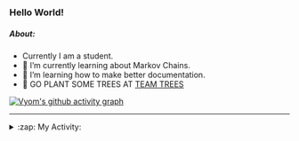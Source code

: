 ### Hello World!

##### About:
- Currently I am a student.
- 🌱 I’m currently learning about Markov Chains.
- 🌱 I’m learning how to make better documentation.
- 🌱 GO PLANT SOME TREES AT [TEAM TREES](https://teamtrees.org/)

[![Vyom's github activity graph](https://activity-graph.herokuapp.com/graph?username=Vyvy-vi)](https://github.com/ashutosh00710/github-readme-activity-graph)

---
<details>
  <summary>:zap: My Activity:</summary>
  
<!--START_SECTION:waka-->
![Code Time](http://img.shields.io/badge/Code%20Time-826%20hrs%208%20mins-blue)

**I'm a Night 🦉** 

```text
🌞 Morning    67 commits     ██░░░░░░░░░░░░░░░░░░░░░░░   8.56% 
🌆 Daytime    190 commits    ██████░░░░░░░░░░░░░░░░░░░   24.27% 
🌃 Evening    266 commits    ████████░░░░░░░░░░░░░░░░░   33.97% 
🌙 Night      260 commits    ████████░░░░░░░░░░░░░░░░░   33.21%

```
📅 **I'm Most Productive on Sunday** 

```text
Monday       74 commits     ██░░░░░░░░░░░░░░░░░░░░░░░   9.45% 
Tuesday      126 commits    ████░░░░░░░░░░░░░░░░░░░░░   16.09% 
Wednesday    121 commits    ███░░░░░░░░░░░░░░░░░░░░░░   15.45% 
Thursday     103 commits    ███░░░░░░░░░░░░░░░░░░░░░░   13.15% 
Friday       106 commits    ███░░░░░░░░░░░░░░░░░░░░░░   13.54% 
Saturday     92 commits     ███░░░░░░░░░░░░░░░░░░░░░░   11.75% 
Sunday       161 commits    █████░░░░░░░░░░░░░░░░░░░░   20.56%

```


📊 **This Week I Spent My Time On** 

```text
🔥 Editors: 
VS Code                  14 hrs 50 mins      ██████████████████████░░░   89.05% 
Vim                      1 hr 49 mins        ██░░░░░░░░░░░░░░░░░░░░░░░   10.95%

🐱‍💻 Projects: 
praise                   8 hrs 2 mins        ████████████░░░░░░░░░░░░░   48.2% 
developer-rubric-discord-6 hrs 45 mins       ██████████░░░░░░░░░░░░░░░   40.51% 
phishing-check-bot       33 mins             ░░░░░░░░░░░░░░░░░░░░░░░░░   3.32% 
discord-bot              31 mins             ░░░░░░░░░░░░░░░░░░░░░░░░░   3.16% 
developer-rubric         17 mins             ░░░░░░░░░░░░░░░░░░░░░░░░░   1.77%

```


 Last Updated on 15/06/2022 23:04:19 UTC
<!--END_SECTION:waka-->
</details>
